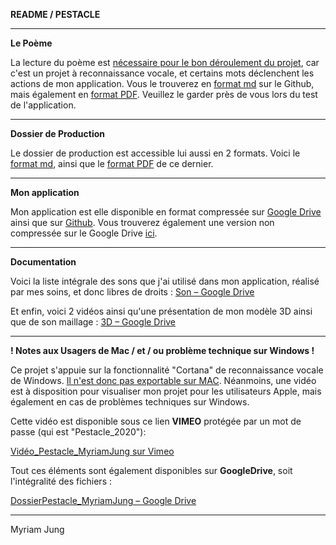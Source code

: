 **README / PESTACLE**

****

**Le Poème**

La lecture du poème est <u>nécessaire pour le bon déroulement du projet</u>, car c'est un projet à reconnaissance vocale, et certains mots déclenchent les actions de mon application. Vous le trouverez en [format md](https://github.com/myrjun/PESTACLE/blob/master/Po%C3%A8me.md) sur le Github, mais également en [format PDF](https://github.com/myrjun/PESTACLE/blob/master/po%C3%A8me.pdf). Veuillez le garder près de vous lors du test de l'application.

****

**Dossier de Production**

Le dossier de production est accessible lui aussi en 2 formats. Voici le [format md](https://github.com/myrjun/PESTACLE/blob/master/Dossier_Pestacle_MyriamJung.md), ainsi que le [format PDF](https://github.com/myrjun/PESTACLE/blob/master/Dossier_Pestacle_MyriamJung.pdf) de ce dernier.

****

**Mon application**

Mon application est elle disponible en format compressée sur [Google Drive](https://drive.google.com/drive/folders/1qB6Ul5mDZIh2E1DVCHRrDMJmAqoL9ejY?usp=sharing) ainsi que sur [Github](https://github.com/myrjun/PESTACLE/releases).  Vous trouverez également une version non compressée sur le Google Drive [ici]([Pestacle_application – Google Drive](https://drive.google.com/drive/folders/1wANZ6C9zfu-yzCf3-UDlY5OQsoLbmdYv?usp=sharing)).

****

**Documentation**

Voici la liste intégrale des sons que j'ai utilisé dans mon application, réalisé par mes soins, et donc libres de droits : [Son – Google Drive](https://drive.google.com/drive/folders/1Jo4zJ-IRaawzIYgELI-Awk1Y6HiQvr9D?usp=sharing)

Et enfin, voici 2 vidéos ainsi qu'une présentation de mon modèle 3D ainsi que de son maillage : [3D – Google Drive](https://drive.google.com/drive/folders/1QVE6rcu9ipujbCcrwvPnUNde74_HE60G?usp=sharing)

****

**! Notes aux Usagers de Mac / et / ou problème technique sur Windows !**

Ce projet s'appuie sur la fonctionnalité "Cortana" de reconnaissance vocale de Windows. <u>Il n'est donc pas exportable sur MAC</u>. Néanmoins, une vidéo est à disposition pour visualiser mon projet pour les utilisateurs Apple, mais également en cas de problèmes techniques sur Windows.

Cette vidéo est disponible sous ce lien **VIMEO** protégée par un mot de passe (qui est "Pestacle_2020"):

[Vid&eacute;o_Pestacle_MyriamJung sur Vimeo](https://vimeo.com/430063281)

Tout ces éléments sont également disponibles sur **GoogleDrive**, soit l'intégralité des fichiers :

[DossierPestacle_MyriamJung – Google Drive](https://drive.google.com/drive/folders/14_L5jZUogpjALucwb_SpjHTlNpm4vxXH?usp=sharing)

****
Myriam Jung
